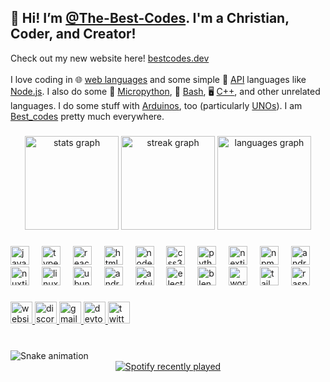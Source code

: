 <h2 align="left">👋 Hi! I’m <a href="https://github.com/The-Best-Codes">@The-Best-Codes</a>. I'm a Christian, Coder, and Creator!</h2>
Check out my new website here! <a href="https://bestcodes.dev/" target="_blank">bestcodes.dev</a>
<br>
<br>
I love coding in 🌐 <span title="HTML, JavaScript, CSS, PHP, etc." id="best-codes-langs"><ins>web languages</ins></span> and some simple 🔧 <a href="https://en.wikipedia.org/wiki/API" target="_blank">API</a> languages like <a href="https://en.wikipedia.org/wiki/Node.js" target="_blank">Node.js</a>. I also do some 🐍 <a href="https://en.wikipedia.org/wiki/MicroPython" target="_blank">Micropython</a>, 🐚 <a href="https://en.wikipedia.org/wiki/Bash_(Unix_shell)" target="_blank">Bash</a>, 🖥️ <a href="https://en.wikipedia.org/wiki/C%2B%2B" target="_blank">C++</a>, and other unrelated languages. I do some stuff with <a href="https://www.arduino.cc/" target="_blank">Arduinos</a>, too (particularly <a href="https://en.wikipedia.org/wiki/Arduino_Uno" target="_blank">UNOs</a>). I am <a href="https://www.google.com/search?q=best_codes" target="_blank">Best_codes</a> pretty much everywhere.

###

<div align="center">
  <img src="https://github-readme-stats.vercel.app/api?username=The-Best-Codes&hide_title=false&hide_rank=true&show_icons=true&include_all_commits=true&count_private=true&disable_animations=true&theme=default&locale=en&hide_border=false" height="150" alt="stats graph"  />
  <img src="https://streak-stats.demolab.com?user=The-Best-Codes&locale=en&mode=weekly&theme=default&hide_border=false&border_radius=5" height="150" alt="streak graph"  />
  <img src="https://github-readme-stats.vercel.app/api/top-langs?username=The-Best-Codes&locale=en&hide_title=false&layout=compact&card_width=320&langs_count=5&theme=default&hide_border=false" height="150" alt="languages graph"  />
</div>

###

<div align="left">
  <img src="https://cdn.jsdelivr.net/gh/devicons/devicon/icons/javascript/javascript-original.svg" height="30" alt="javascript logo"  />
  <img width="12" />
  <img src="https://cdn.jsdelivr.net/gh/devicons/devicon/icons/typescript/typescript-original.svg" height="30" alt="typescript logo"  />
  <img width="12" />
  <img src="https://cdn.jsdelivr.net/gh/devicons/devicon/icons/react/react-original.svg" height="30" alt="react logo"  />
  <img width="12" />
  <img src="https://cdn.jsdelivr.net/gh/devicons/devicon/icons/html5/html5-original.svg" height="30" alt="html5 logo"  />
  <img width="12" />
  <img src="https://cdn.jsdelivr.net/gh/devicons/devicon/icons/nodejs/nodejs-original.svg" height="30" alt="nodejs logo"  />
  <img width="12" />
  <img src="https://cdn.jsdelivr.net/gh/devicons/devicon/icons/css3/css3-original.svg" height="30" alt="css3 logo"  />
  <img width="12" />
  <img src="https://cdn.jsdelivr.net/gh/devicons/devicon/icons/python/python-original.svg" height="30" alt="python logo"  />
  <img width="12" />
  <img src="https://cdn.jsdelivr.net/gh/devicons/devicon/icons/nextjs/nextjs-original.svg" height="30" alt="nextjs logo"  />
  <img width="12" />
  <img src="https://cdn.jsdelivr.net/gh/devicons/devicon/icons/npm/npm-original-wordmark.svg" height="30" alt="npm logo"  />
  <img width="12" />
  <img src="https://cdn.jsdelivr.net/gh/devicons/devicon/icons/androidstudio/androidstudio-original.svg" height="30" alt="androidstudio logo"  />
  <img width="12" />
  <img src="https://cdn.jsdelivr.net/gh/devicons/devicon/icons/nuxtjs/nuxtjs-original.svg" height="30" alt="nuxtjs logo"  />
  <img width="12" />
  <img src="https://cdn.jsdelivr.net/gh/devicons/devicon/icons/linux/linux-original.svg" height="30" alt="linux logo"  />
  <img width="12" />
  <img src="https://cdn.jsdelivr.net/gh/devicons/devicon/icons/ubuntu/ubuntu-plain.svg" height="30" alt="ubuntu logo"  />
  <img width="12" />
  <img src="https://cdn.jsdelivr.net/gh/devicons/devicon/icons/android/android-original.svg" height="30" alt="android logo"  />
  <img width="12" />
  <img src="https://cdn.jsdelivr.net/gh/devicons/devicon/icons/arduino/arduino-original.svg" height="30" alt="arduino logo"  />
  <img width="12" />
  <img src="https://cdn.jsdelivr.net/gh/devicons/devicon/icons/electron/electron-original.svg" height="30" alt="electron logo"  />
  <img width="12" />
  <img src="https://cdn.jsdelivr.net/gh/devicons/devicon/icons/blender/blender-original.svg" height="30" alt="blender logo"  />
  <img width="12" />
  <img src="https://cdn.jsdelivr.net/gh/devicons/devicon/icons/wordpress/wordpress-original.svg" height="30" alt="wordpress logo"  />
  <img width="12" />
  <img src="https://cdn.jsdelivr.net/gh/devicons/devicon/icons/tailwindcss/tailwindcss-original-wordmark.svg" height="30" alt="tailwindcss logo"  />
  <img width="12" />
  <img src="https://cdn.jsdelivr.net/gh/devicons/devicon/icons/raspberrypi/raspberrypi-original.svg" height="30" alt="raspberrypi logo"  />
</div>

###

<div align="left">
  <a href="https://bestcodes.dev" target="_blank">
    <img src="https://img.shields.io/static/v1?message=BestCodes.Dev&logo=Google%20Chrome&label=&color=4285F4&logoColor=white&labelColor=&style=for-the-badge" height="35" alt="website logo" />
  </a>
  <a href="https://discord.gg/dKeuR9yfBs" target="_blank">
    <img src="https://img.shields.io/static/v1?message=Discord&logo=discord&label=&color=7289DA&logoColor=white&labelColor=&style=for-the-badge" height="35" alt="discord logo"  />
  </a>
  <a href="mailto:bestcodes.official@gmail.com" target="_blank">
    <img src="https://img.shields.io/static/v1?message=Gmail&logo=gmail&label=&color=D14836&logoColor=white&labelColor=&style=for-the-badge" height="35" alt="gmail logo"  />
  </a>
  <a href="https://dev.to/best_codes" target="_blank">
    <img src="https://img.shields.io/static/v1?message=dev.to&logo=dev.to&label=&color=0A0A0A&logoColor=white&labelColor=&style=for-the-badge" height="35" alt="devto logo"  />
  </a>
  <a href="https://x.com/the_best_codes" target="_blank">
    <img src="https://img.shields.io/static/v1?message=X.COM%20(TWITTER)&logo=twitter&label=&color=1DA1F2&logoColor=white&labelColor=&style=for-the-badge" height="35" alt="twitter logo"  />
  </a>
</div>

###

<br clear="both">

<img src="https://raw.githubusercontent.com/The-Best-Codes/The-Best-Codes/output/snake.svg" alt="Snake animation" />

<div align="center">
  <a href="https://open.spotify.com/user/31d6fzgwhr46jsknmilrwisv6qsq">
    <img src="https://spotify-recently-played-readme.vercel.app/api?user=31d6fzgwhr46jsknmilrwisv6qsq&count=5&unique=true" alt="Spotify recently played"  />
  </a>
</div>

###
